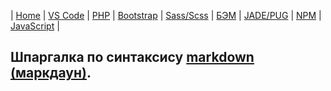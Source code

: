 | [Home](../README.md) | [VS Code](VSCode.md) | [PHP](PHP.md) | [Bootstrap](Bootstrap.md) | [Sass/Scss](Sass.md) | [БЭМ](БЭМ.md) | [JADE/PUG](JADE-PUG.md) | [NPM](NPM.md) | [JavaScript](JavaScript.md) |

## Шпаргалка по синтаксису [markdown (маркдаун)][2].

[2]: http://ilfire.ru/kompyutery/shpargalka-po-sintaksisu-markdown-markdaun-so-vsemi-samymi-populyarnymi-tegami/#link12 "markdown"
